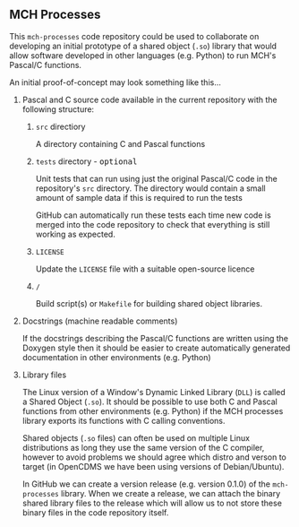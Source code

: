 ## MCH Processes

This `mch-processes` code repository could be used to collaborate on developing an initial prototype of a shared object (`.so`) library that would allow software developed in other languages (e.g. Python) to run MCH's Pascal/C functions.

An initial proof-of-concept may look something like this...


1. Pascal and C source code available in the current repository with the following structure:
    1. `src` directiory

        A directory containing C and Pascal functions

    2. `tests` directory - <kbd>optional</kbd>

        Unit tests that can run using just the original Pascal/C code in the repository's `src` directory. The directory would contain a small amount of sample data if this is required to run the tests

        GitHub can automatically run these tests each time new code is merged into the code repository to check that everything is still working as expected.
        
    3.  `LICENSE`

        Update the `LICENSE` file with a suitable open-source licence

    4.  `/`
        
        Build script(s) or `Makefile` for building shared object libraries.

2. Docstrings (machine readable comments)

	If the docstrings describing the Pascal/C functions are written using the Doxygen style then it should be easier to create automatically generated documentation in other environments (e.g. Python)

3. Library files

	The Linux version of a Window's Dynamic Linked Library (`DLL`) is called a Shared Object (`.so`). It should be possible to use both C and Pascal functions from other environments (e.g. Python) if the MCH processes library exports its functions with C calling conventions.

	Shared objects (`.so` files) can often be used on multiple Linux distributions as long they use the same version of the C compiler, however to avoid problems we should agree which distro and verson to target (in OpenCDMS we have been using versions of Debian/Ubuntu).
  
	In GitHub we can create a version release (e.g. version 0.1.0) of the `mch-processes` library. When we create a release, we can attach the binary shared library files to the release which will allow us to not store these binary files in the code repository itself.
